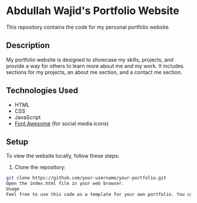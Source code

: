 # Abdullah Wajid's Portfolio Website

This repository contains the code for my personal portfolio website.

## Description

My portfolio website is designed to showcase my skills, projects, and provide a way for others to learn more about me and my work. It includes sections for my projects, an about me section, and a contact me section.

## Technologies Used

- HTML
- CSS
- JavaScript
- [Font Awesome](https://fontawesome.com/) (for social media icons)

## Setup

To view the website locally, follow these steps:

1. Clone the repository:

```bash
git clone https://github.com/your-username/your-portfolio.git
Open the index.html file in your web browser.
Usage
Feel free to use this code as a template for your own portfolio. You can customize it with your own information, projects, and styling.
